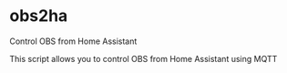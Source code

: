 # obs2ha
Control OBS from Home Assistant

This script allows you to control OBS from Home Assistant using MQTT